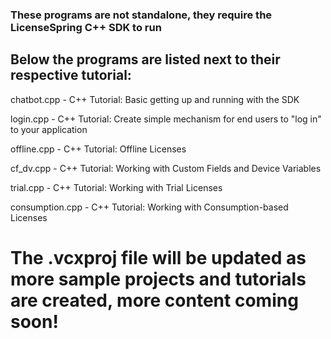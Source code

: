 ### **These programs are not standalone, they require the LicenseSpring C++ SDK to run**

## Below the programs are listed next to their respective tutorial:

chatbot.cpp - C++ Tutorial: Basic getting up and running with the SDK

login.cpp - C++ Tutorial: Create simple mechanism for end users to "log in" to your application

offline.cpp - C++ Tutorial: Offline Licenses

cf_dv.cpp - C++ Tutorial: Working with Custom Fields and Device Variables

trial.cpp - C++ Tutorial: Working with Trial Licenses

consumption.cpp - C++ Tutorial: Working with Consumption-based Licenses

# The .vcxproj file will be updated as more sample projects and tutorials are created, more content coming soon!
